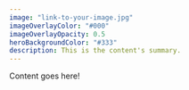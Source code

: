 ```yaml
---
image: "link-to-your-image.jpg"
imageOverlayColor: "#000"
imageOverlayOpacity: 0.5
heroBackgroundColor: "#333"
description: This is the content's summary.
---
```


Content goes here!
